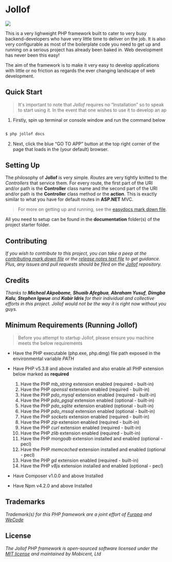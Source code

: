 # Jollof

<img src="jollof.png"></img>

This is a very lighweight PHP framework built to cater to very busy backend-developers who have very little time to deliver on the job. It is also very configurable as most of the boilerplate code you need to get up and running on a serious project has already been baked in. Web development has never been this easy!

The aim of the framework is to make it very easy to develop applications with little or no friction as regards the ever changing landscape of web development.

## Quick Start

> It's important to note that *Jollof* requires no <q>Installation</q> so to speak to start using it. In the event that one wishes to use it to develop an ap

1. Firstly, spin up  terminal or console window and run the command below

```bash

$ php jollof docs

```
2. Next, click the blue <q>GO TO APP</q> button at the top right corner of the page that loads in the (your default) browser.

## Setting Up

The philosophy of **Jollof** is very simple. _Routes_ are very tightly knitted to the _Controllers_ that service them. For every route, the first part of the URI and/or path is the **Controller** class name and the second part of the URI and/or path is the **Controller** class method or the **action**. This is exactly similar to what you have for default routes in **ASP.NET** MVC.

> For more on getting up and running, see the [easydocs mark down file](https://github.com/isocroft/Jollof/blob/master/EASYDOCS.md).

All you need to setup can be found in the **documentation** folder(s) of the project starter folder.

## Contributing

_If you wish to contribute to this project, you can take a peep at the [contributing mark down file](https://raw.githubusercontent.com/isocroft/Jollof/master/CONTRIBUTING.md) or the [release notes text file](https://github.com/isocroft/Jollof/blob/master/release_notes.txt) to get guidance. Plus, any issues and pull requests should be filed on the [Jollof](https://github.com/isocroft/Jollof/) repository._

## Credits

_Thanks to **Micheal Akpobome**, **Shuaib Afegbua**, **Abraham Yusuf**, **Dimgba Kalu**, **Stephen Igwue** and **Kabir Idris** for their individual and collective efforts in this project. Jollof would not be the way it is right now without you guys._

## Minimum Requirements (Running Jollof)

>Before you attempt to startup Jollof, please ensure you machine meets the below requirements

* Have the PHP executable (php.exe, php.dmg) file path exposed in the environmental variable _PATH_

* Have PHP v5.3.8 and above installed and also enable all PHP extension below marked as **required**

	1. Have the PHP *mb_string* extension enabled (required - built-in)
	2. Have the PHP *openssl* extension enabled (required - built-in)
	3. Have the PHP *pdo_mysql* extension enabled (required - built-in)
	4. Have the PHP *pdo_pgsql* extension enabled (optional - built-in)
	5. Have the PHP *pdo_sqlite* extension enabled (optional - built-in)
	6. Have the PHP *pdo_mssql* extension enabled (optional - built-in)
	7. Have the PHP *sockets* extension enabled (required - built-in)
	8. Have the PHP *zip* extension enabled (required - built-in)
	9. Have the PHP *curl* extension enabled (required - built-in)
	10. Have the PHP *zlib* extension enabled (required - built-in)
	11. Have the PHP *mongodb* extension installed and enabled (optional - pecl)
	12. Have the PHP *memcached* extension installed and enabled (optional - pecl)
	13. Have the PHP *gd* extension enabled (required - built-in)
	14. Have the PHP *v8js* extension installed and enabled (optional - pecl)

* Have Composer v1.0.0 and above Installed

* Have Npm v4.2.0 and above Installed


## Trademarks

_Trademark(s) for this PHP framework are a joint effort of [Furppa](http://www.furppa.com.ng) and [WeCode](http://www.wecode.ng)_

## License

_The Jollof PHP framework is open-sourced software licensed under the [MIT license](http://opensource.org/licenses/MIT) and maintained by Mobicent, Ltd_
